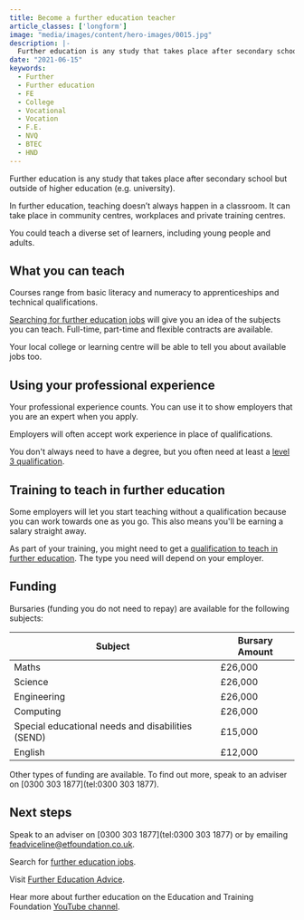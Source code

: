 ```yaml
---
title: Become a further education teacher
article_classes: ['longform']
image: "media/images/content/hero-images/0015.jpg"
description: |-
  Further education is any study that takes place after secondary school but outside of higher education (e.g. university). 
date: "2021-06-15"
keywords:
  - Further
  - Further education
  - FE
  - College
  - Vocational
  - Vocation
  - F.E.
  - NVQ
  - BTEC
  - HND
---
```


Further education is any study that takes place after secondary school but outside of higher education (e.g. university).

In further education, teaching doesn’t always happen in a classroom. It can take place in community centres, workplaces and private training centres. 

You could teach a diverse set of learners, including young people and adults. 


## What you can teach

Courses range from basic literacy and numeracy to apprenticeships and technical qualifications. 

[Searching for further education jobs](https://www.aocjobs.com/jobs) will give you an idea of the subjects you can teach. Full-time, part-time and flexible contracts are available. 

Your local college or learning centre will be able to tell you about available jobs too.


## Using your professional experience

Your professional experience counts. You can use it to show employers that you are an expert when you apply.

Employers will often accept work experience in place of qualifications. 

You don't always need to have a degree, but you often need at least a [level 3 qualification](https://www.gov.uk/what-different-qualification-levels-mean/list-of-qualification-levels).


## Training to teach in further education

Some employers will let you start teaching without a qualification because you can work towards one as you go. This also means you'll be earning a salary straight away.

As part of your training, you might need to get a [qualification to teach in further education](https://www.feadvice.org.uk/i-want-work-fe-skills-sector/i-want-be-teacher-fe-skills/teaching-qualifications-fe-skills-sector). The type you need will depend on your employer.


## Funding

Bursaries (funding you do not need to repay) are available for the following subjects:

| Subject                                           | Bursary Amount |
| ------------------------------------------------- | -------------- |
| Maths                                             | £26,000        |
| Science                                           | £26,000        |
| Engineering                                       | £26,000        |
| Computing                                         | £26,000        |
| Special educational needs and disabilities (SEND) | £15,000        |
| English                                           | £12,000        |


Other types of funding are available. To find out more, speak to an adviser on [0300 303 1877](tel:0300 303 1877).


## Next steps

Speak to an adviser on [0300 303 1877](tel:0300 303 1877) or by emailing feadviceline@etfoundation.co.uk.

Search for [further education jobs](www.aocjobs.com).

Visit [Further Education Advice](https://www.feadvice.org.uk/).

Hear more about further education on the Education and Training Foundation [YouTube channel](https://www.youtube.com/channel/UCEKM_NnfNB-XPosOENe9uJg).

